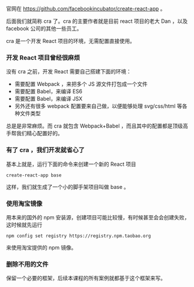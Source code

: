 官网在 https://github.com/facebookincubator/create-react-app 。

后面我们就简称 cra 了。cra 的主要作者就是目前 react 项目的老大 Dan ，以及 facebook 公司的其他一些员工。

cra 是一个开发 React 项目的环境，无需配置直接使用。

### 开发 React 项目曾经很麻烦

没有 cra 之前，开发 React 需要自己搭建下面的环境：

- 需要配置 Webpack ，来把多个 JS 源文件打包成一个文件
- 需要配置 Babel，来编译 ES6
- 需要配置 Babel，来编译 JSX
- 另外还有很多 webpack 配置要来自己做，以便能够处理 svg/css/html 等各种文件类型

总是是非常麻烦。而 cra 就包含 Webpack+Babel ，而且其中的配置都是顶级高手帮我们精心配置好的。

### 有了 cra ，我们开发就省心了

基本上就是，运行下面的命令来创建一个新的 React 项目

```
create-react-app base
```

这样，我们就生成了一个小的脚手架项目叫做 base 。


### 使用淘宝镜像


用本来的国外的 npm 安装源，创建项目可能比较慢，有时候甚至会会创建失败，这时候就先运行

```
npm config set registry https://registry.npm.taobao.org
```

来使用淘宝提供的 npm 镜像。

### 删除不用的文件

保留一个必要的框架，后续本课程的所有案例就都基于这个框架来写。
